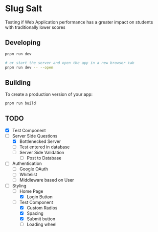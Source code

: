 # Slug Salt

Testing if Web Application performance has a greater impact on students with traditionally lower scores

## Developing

```bash
pnpm run dev

# or start the server and open the app in a new browser tab
pnpm run dev -- --open
```

## Building

To create a production version of your app:

```bash
pnpm run build
```

## TODO

- [x] Test Component
- [ ] Server Side Questions
  - [x] Bottlenecked Server
  - [ ] Test entered in database
  - [ ] Server Side Validation
    - [ ] Post to Database
- [ ] Authentication
  - [ ] Google OAuth
  - [ ] Whitelist
  - [ ] Middleware based on User
- [ ] Styling
  - [ ] Home Page
    - [x] Login Button
  - [ ] Test Component
    - [x] Custom Radios
    - [x] Spacing
    - [x] Submit button
    - [ ] Loading wheel
